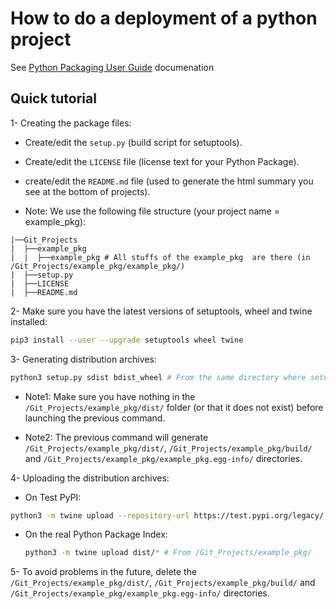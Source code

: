 # How to do a deployment of a python project

See [Python Packaging User Guide](https://packaging.python.org/tutorials/packaging-projects/) documenation

## Quick tutorial

1- Creating the package files:

* Create/edit the `setup.py` (build script for setuptools).

* Create/edit the `LICENSE` file (license text for your Python Package).

* create/edit the `README.md` file (used to generate the html summary you see at the bottom of projects).

* Note: We use the following file structure (your project name = example_pkg):

```
|──Git_Projects
|  ├──example_pkg
|  |  ├──example_pkg # All stuffs of the example_pkg  are there (in /Git_Projects/example_pkg/example_pkg/)
|  ├──setup.py
|  ├──LICENSE
|  ├──README.md
```

2- Make sure you have the latest versions of setuptools, wheel and twine installed:

```bash
pip3 install --user --upgrade setuptools wheel twine
```

3- Generating distribution archives:

```bash
python3 setup.py sdist bdist_wheel # From the same directory where setup.py is located
```

* Note1: Make sure you have nothing in the `/Git_Projects/example_pkg/dist/` folder (or that it does not exist) before launching the previous command.

* Note2: The previous command will generate `/Git_Projects/example_pkg/dist/`, `/Git_Projects/example_pkg/build/` and `/Git_Projects/example_pkg/example_pkg.egg-info/` directories.

4- Uploading the distribution archives:

* On Test PyPI:

```bash
python3 -m twine upload --repository-url https://test.pypi.org/legacy/ dist/* # From /Git_Projects/example_pkg/
```

* On the real Python Package Index:

    ```bash
    python3 -m twine upload dist/* # From /Git_Projects/example_pkg/
    ```

5- To avoid problems in the future, delete the `/Git_Projects/example_pkg/dist/`, `/Git_Projects/example_pkg/build/` and `/Git_Projects/example_pkg/example_pkg.egg-info/` directories.

